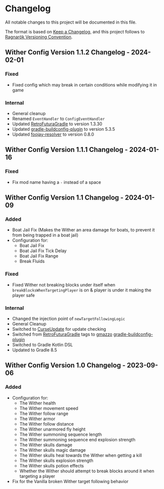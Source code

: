 # Changelog

All notable changes to this project will be documented in this file.

The format is based on [Keep a Changelog](https://keepachangelog.com/en/1.0.0/), and this project follows to [Ragnarök Versioning Convention](https://shor.cz/ragnarok_versioning_convention).

## Wither Config Version 1.1.2 Changelog - 2024-02-01

### Fixed

- Fixed config which may break in certain conditions while modifying it in game

### Internal

- General cleanup
- Renamed `EventHandler` to `ConfigEventHandler`
- Updated [RetroFuturaGradle](https://github.com/GTNewHorizons/RetroFuturaGradle) to version 1.3.30
- Updated [gradle-buildconfig-plugin](https://github.com/gmazzo/gradle-buildconfig-plugin) to version 5.3.5
- Updated [foojay-resolver](https://github.com/gradle/foojay-toolchains) to version 0.8.0

## Wither Config Version 1.1.1 Changelog - 2024-01-16

### Fixed

- Fix mod name having a `-` instead of a space

## Wither Config Version 1.1 Changelog - 2024-01-09

### Added

- Boat Jail Fix (Makes the Wither an area damage for boats, to prevent it from being trapped in a boat jail)
- Configuration for:
  - Boat Jail Fix
  - Boat Jail Fix Tick Delay
  - Boat Jail Fix Range
  - Break Fluids

### Fixed

- Fixed Wither not breaking blocks under itself when `breakBlocksWhenTargetingPlayer` is on & player is under it making the player safe

### Internal

- Changed the injection point of `newTargetFollowingLogic`
- General Cleanup
- Switched to [CurseUpdate](https://forge.curseupdate.com/) for update checking
- Switched from [RetroFuturaGradle](https://github.com/GTNewHorizons/RetroFuturaGradle) tags to [gmazzo](https://github.com/gmazzo) [gradle-buildconfig-plugin](https://github.com/gmazzo/gradle-buildconfig-plugin)
- Switched to Gradle Kotlin DSL
- Updated to Gradle 8.5

## Wither Config Version 1.0 Changelog - 2023-09-06

### Added

- Configuration for:
  - The Wither health
  - The Wither movement speed
  - The Wither follow range
  - The Wither armor
  - The Wither follow distance
  - The Wither unarmored fly height
  - The Wither summoning sequence length
  - The Wither summoning sequence end explosion strength
  - The Wither skulls damage
  - The Wither skulls magic damage
  - The Wither skulls heal towards the Wither when getting a kill
  - The Wither skulls explosion strength
  - The Wither skulls potion effects
  - Whether the Wither should attempt to break blocks around it when targeting a player
- Fix for the Vanilla broken Wither target following behavior 
